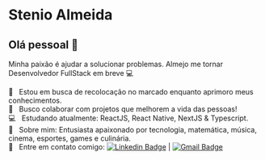 # Stenio Almeida

## Olá pessoal 👋
Minha paixão é ajudar a solucionar problemas.
Almejo me tornar Desenvolvedor FullStack em breve :computer:

 :rocket:  &nbsp; Estou em busca de recolocação no marcado enquanto aprimoro meus conhecimentos.
 <br/> :purple_heart: &nbsp; Busco colaborar com projetos que melhorem a vida das pessoas!
 <br/> :computer: &nbsp; Estudando atualmente: ReactJS, React Native, NextJS & Typescript.
 <br/> 💬  &nbsp; Sobre mim: Entusiasta apaixonado por tecnologia, matemática, música, cinema, esportes, games e culinária.
 <br/> :email: &nbsp; Entre em contato comigo: [![Linkedin Badge](https://img.shields.io/badge/-StenioAlmeida-blue?style=flat-square&logo=Linkedin&logoColor=white&link=https://www.linkedin.com/in/steniosilveira/)](https://www.linkedin.com/in/steniosilveira/) 
| 
[![Gmail Badge](https://img.shields.io/badge/-stenioas@gmail.com-c14438?style=flat-square&logo=Gmail&logoColor=white&link=mailto:stenioas@gmail.com)](mailto:stenioas@gmail.com)
